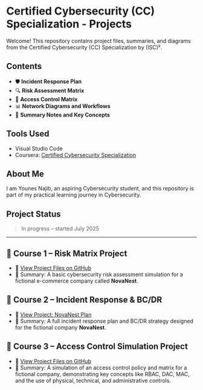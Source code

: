# Certified Cybersecurity (CC) Specialization - Projects

Welcome! This repository contains project files, summaries, and diagrams from the Certified Cybersecurity (CC) Specialization by (ISC)².

## Contents

- 🛡️ **Incident Response Plan**  
- 🔍 **Risk Assessment Matrix**  
- 🔐 **Access Control Matrix**  
- 📊 **Network Diagrams and Workflows**  
- 📝 **Summary Notes and Key Concepts**

## Tools Used

- Visual Studio Code
- Coursera: [Certified Cybersecurity Specialization](https://www.coursera.org/specializations/certified-cybersecurity)

## About Me

I am Younes Najib, an aspiring Cybersecurity student, and this repository is part of my practical learning journey in Cybersecurity.

## Project Status

> In progress – started July 2025
---

## 📁 Course 1 – Risk Matrix Project

- 📄 [View Project Files on GitHub](./Course1/Risk_Assessament_Matrix.md)
- 🧠 Summary: A basic cybersecurity risk assessment simulation for a fictional e-commerce company called **NovaNest**.

## 📁 Course 2 – Incident Response & BC/DR

- 📄 [View Project: NovaNest Plan](./Course2/Incident%20Response%20Plan.md)  
- 🧠 Summary: A full incident response plan and BC/DR strategy designed for the fictional company **NovaNest**.

## 📁 Course 3 – Access Control Simulation Project

- 📄 [View Project Files on GitHub](./Course3/Access_Control_Policy.md)
- 🧠 Summary: A simulation of an access control policy and matrix for a fictional company, demonstrating key concepts like RBAC, DAC, MAC, and the use of physical, technical, and administrative controls.
